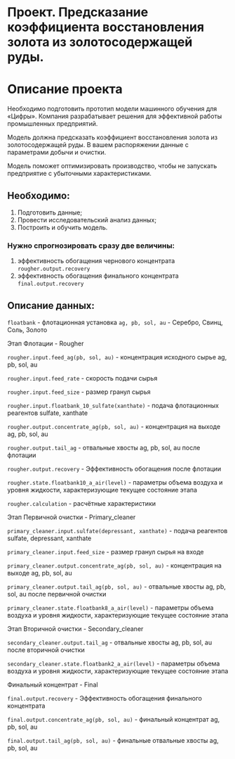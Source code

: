 # Проект. Предсказание коэффициента восстановления золота из золотосодержащей руды.

# Описание проекта

Необходимо подготовить прототип модели машинного обучения для «Цифры». Компания разрабатывает решения для эффективной работы промышленных предприятий.

Модель должна предсказать коэффициент восстановления золота из золотосодержащей руды. В вашем распоряжении данные с параметрами добычи и очистки.

Модель поможет оптимизировать производство, чтобы не запускать предприятие с убыточными характеристиками.

## Необходимо:

1. Подготовить данные;
2. Провести исследовательский анализ данных;
3. Построить и обучить модель.

### Нужно спрогнозировать сразу две величины:

1. эффективность обогащения чернового концентрата `rougher.output.recovery`
2. эффективность обогащения финального концентрата `final.output.recovery`

## Описание данных:

`floatbank` - флотационная установка  `ag, pb, sol, au` - Серебро, Свинц, Соль, Золото

Этап Флотации - Rougher

`rougher.input.feed_ag(pb, sol, au)` - концентрация исходного сырье ag, pb, sol, au

`rougher.input.feed_rate` - скорость подачи сырья

`rougher.input.feed_size` - размер гранул сырья

`rougher.input.floatbank_10_sulfate(xanthate)` - подача флотационных реагентов sulfate, xanthate

`rougher.output.concentrate_ag(pb, sol, au)` - концентрация на выходе ag, pb, sol, au

`rougher.output.tail_ag` - отвальные хвосты ag, pb, sol, au после флотации

`rougher.output.recovery` - Эффективность обогащения после флотации

`rougher.state.floatbank10_a_air(level)` - параметры объема воздуха и уровня жидкости, характеризующие текущее состояние этапа

`rougher.calculation` - расчётные характеристики

Этап Первичной очистки - Primary_cleaner

`primary_cleaner.input.sulfate(depressant, xanthate)` - подача реагентов sulfate, depressant, xanthate

`primary_cleaner.input.feed_size` - размер гранул сырья на входе

`primary_cleaner.output.concentrate_ag(pb, sol, au)` - концентрация на выходе ag, pb, sol, au

`primary_cleaner.output.tail_ag(pb, sol, au)` - отвальные хвосты ag, pb, sol, au после первичной очистки

`primary_cleaner.state.floatbank8_a_air(level)` - параметры объема воздуха и уровня жидкости, характеризующие текущее состояние этапа

Этап Вторичной очистки - Secondary_cleaner

`secondary_cleaner.output.tail_ag` - отвальные хвосты ag, pb, sol, au после вторичной очистки

`secondary_cleaner.state.floatbank2_a_air(level)` - параметры объема воздуха и уровня жидкости, характеризующие текущее состояние этапа

Финальный концентрат - Final

`final.output.recovery` - Эффективность обогащения финального концентрата

`final.output.concentrate_ag(pb, sol, au)` - финальный концентрат ag, pb, sol, au

`final.output.tail_ag(pb, sol, au)` - финальные отвальные хвосты ag, pb, sol, au
